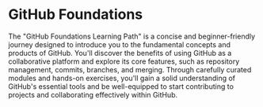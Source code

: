 # GitHub Foundations

The "GitHub Foundations Learning Path" is a concise and beginner-friendly journey designed to introduce you to the fundamental concepts and products of GitHub. You'll discover the benefits of using GitHub as a collaborative platform and explore its core features, such as repository management, commits, branches, and merging. Through carefully curated modules and hands-on exercises, you'll gain a solid understanding of GitHub's essential tools and be well-equipped to start contributing to projects and collaborating effectively within GitHub.
